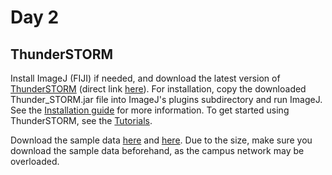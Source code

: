 # Day 2

## ThunderSTORM

Install ImageJ (FIJI) if needed, and download the latest version of [ThunderSTORM](https://zitmen.github.io/thunderstorm/) (direct link [here](https://github.com/zitmen/thunderstorm/releases/download/v1.3/Thunder_STORM.jar)). For installation, copy the downloaded Thunder_STORM.jar file into ImageJ's plugins subdirectory and run ImageJ. See the [Installation guide](https://github.com/zitmen/thunderstorm/wiki/Installation) for more information. To get started using ThunderSTORM, see the [Tutorials](https://github.com/zitmen/thunderstorm/wiki/Tutorials). 

Download the sample data [here](https://drive.google.com/file/d/1K2HDv05irr0lRki1XyUin-kslO-lKHDH/view?usp=sharing) and [here](https://drive.google.com/file/d/1SIIWIIejdlseGThZ4kD32-wG8stNmThS/view?usp=sharing). Due to the size, make sure you download the sample data beforehand, as the campus network may be overloaded.

